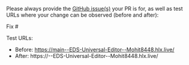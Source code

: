 Please always provide the [GitHub issue(s)](../issues) your PR is for, as well as test URLs where your change can be observed (before and after):

Fix #<gh-issue-id>

Test URLs:
- Before: https://main--EDS-Universal-Editor--Mohit8448.hlx.live/
- After: https://<branch>--EDS-Universal-Editor--Mohit8448.hlx.live/
